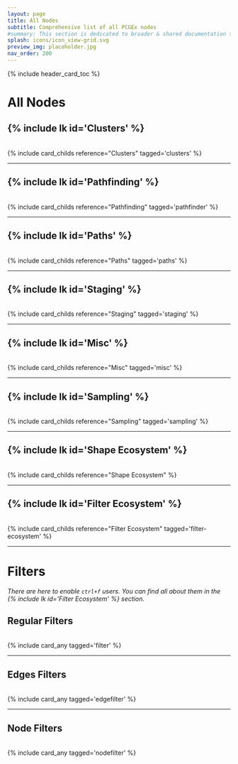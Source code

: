 ```yaml
---
layout: page
title: All Nodes
subtitle: Comprehensive list of all PCGEx nodes
#summary: This section is dedicated to broader & shared documentation topics. Node specifics can be found on the dedicated node page.
splash: icons/icon_view-grid.svg
preview_img: placeholder.jpg
nav_order: 200
---
```


{% include header_card_toc %}

# All Nodes
## {% include lk id='Clusters' %}
<br>
{% include card_childs reference="Clusters" tagged='clusters' %}

---
## {% include lk id='Pathfinding' %}
<br>
{% include card_childs reference="Pathfinding" tagged='pathfinder' %}

---
## {% include lk id='Paths' %}
<br>
{% include card_childs reference="Paths" tagged='paths' %}

---
## {% include lk id='Staging' %}
<br>
{% include card_childs reference="Staging" tagged='staging' %}

---
## {% include lk id='Misc' %}
<br>
{% include card_childs reference="Misc" tagged='misc' %}

---
## {% include lk id='Sampling' %}
<br>
{% include card_childs reference="Sampling" tagged='sampling' %}

---
## {% include lk id='Shape Ecosystem' %}
<br>
{% include card_childs reference="Shape Ecosystem" %}

---
## {% include lk id='Filter Ecosystem' %}
<br>
{% include card_childs reference="Filter Ecosystem" tagged='filter-ecosystem' %}

---
# Filters
*There are here to enable `ctrl+f` users. You can find all about them in the {% include lk id='Filter Ecosystem' %} section.*

## Regular Filters
<br>
{% include card_any tagged='filter' %}

---
## Edges Filters
<br>
{% include card_any tagged='edgefilter' %}

---
## Node Filters
<br>
{% include card_any tagged='nodefilter' %}